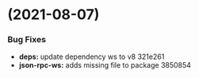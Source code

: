 #  (2021-08-07)


### Bug Fixes

* **deps:** update dependency ws to v8 321e261
* **json-rpc-ws:** adds missing file to package 3850854



